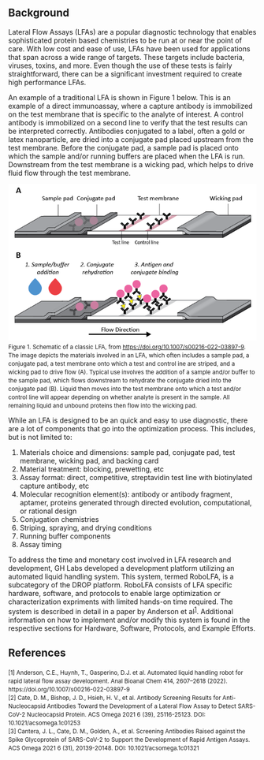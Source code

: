 ## Background

Lateral Flow Assays (LFAs) are a popular diagnostic technology that enables sophisticated protein based chemistries to be run at or near the point of care. With low cost and ease of use, LFAs have been used for applications that span across a wide range of targets. These targets include bacteria, viruses, toxins, and more. Even though the use of these tests is fairly straightforward, there can be a significant investment required to create high performance LFAs. 

An example of a traditional LFA is shown in Figure 1 below. This is an example of a direct immunoassay, where a capture antibody is immobilized on the test membrane that is specific to the analyte of interest. A control antibody is immobilized on a second line to verify that the test results can be interpreted correctly. Antibodies conjugated to a label, often a gold or latex nanoparticle, are dried into a conjugate pad placed upstream from the test membrane. Before the conjugate pad, a sample pad is placed onto which the sample and/or running buffers are placed when the LFA is run. Downstream from the test membrane is a wicking pad, which helps to drive fluid flow through the test membrane. 

![LFA Background](/images/Figure%201%20revision-01.png) <br>
<small>Figure 1. Schematic of a classic LFA, from https://doi.org/10.1007/s00216-022-03897-9. The image depicts the materials involved in an LFA, which often includes a sample pad, a conjugate pad, a test membrane onto which a test and control ine are striped, and a wicking pad to drive flow (A). Typical use involves the addition of a sample and/or buffer to the sample pad, which flows downstream to rehydrate the conjugate dried into the conjugate pad (B). Liquid then moves into the test membrane onto which a test and/or control line will appear depending on whether analyte is present in the sample. All remaining liquid and unbound proteins then flow into the wicking pad. </small>

While an LFA is designed to be an quick and easy to use diagnostic, there are a lot of components that go into the optimization process. This includes, but is not limited to: 

1. Materials choice and dimensions: sample pad, conjugate pad, test membrane, wicking pad, and backing card
2. Material treatment: blocking, prewetting, etc
3. Assay format: direct, competitive, streptavidin test line with biotinylated capture antibody, etc
4. Molecular recognition element(s): antibody or antibody fragment, aptamer, proteins generated through directed evolution, computational, or rational design
5. Conjugation chemistries
6. Striping, spraying, and drying conditions 
7. Running buffer components 
8. Assay timing 

To address the time and monetary cost involved in LFA research and development, GH Labs developed a development platform utilizing an automated liquid handling system. This system, termed RoboLFA, is a subcategory of the DROP platform. RoboLFA consists of LFA specific hardware, software, and protocols to enable large optimization or characterization expriments with limited hands-on time required. The system is described in detail in a paper by Anderson et al<sup>[1](https://link.springer.com/article/10.1007/s00216-022-03897-9)</sup>. Additional information on how to implement and/or modify this system is found in the respective sections for Hardware, Software, Protocols, and Example Efforts. 


## References
<small>
[1] Anderson, C.E., Huynh, T., Gasperino, D.J. et al. Automated liquid handling robot for rapid lateral flow assay development. Anal Bioanal Chem 414, 2607–2618 (2022). https://doi.org/10.1007/s00216-022-03897-9 <br>
[2] Cate, D. M., Bishop, J. D., Hsieh, H. V., et al. Antibody Screening Results for Anti-Nucleocapsid Antibodies Toward the Development of a Lateral Flow Assay to Detect SARS-CoV-2 Nucleocapsid Protein. ACS Omega 2021 6 (39), 25116-25123. DOI: 10.1021/acsomega.1c01253 <br> 
[3] Cantera, J. L., Cate, D. M., Golden, A., et al. Screening Antibodies Raised against the Spike Glycoprotein of SARS-CoV-2 to Support the Development of Rapid Antigen Assays. ACS Omega 2021 6 (31), 20139-20148. DOI: 10.1021/acsomega.1c01321 <br> </small>
